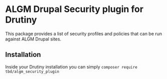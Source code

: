 # ALGM Drupal Security plugin for Drutiny

This package provides a list of security profiles and policies that can be run against ALGM Drupal sites.

## Installation

Inside your Drutiny installation you can simply
`composer require tbd/algm_security_plugin`

